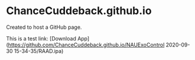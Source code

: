 # ChanceCuddeback.github.io
Created to host a GitHub page. 

This is a test link: [Download App](https://github.com/ChanceCuddeback.github.io/NAUExoControl 2020-09-30 15-34-35/RAAD.ipa)
